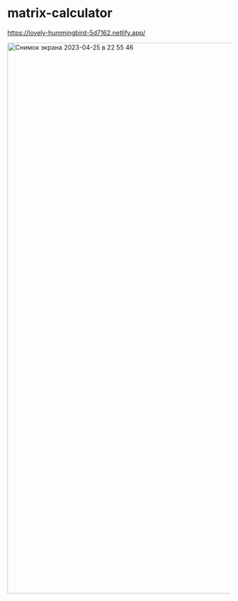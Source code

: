# matrix-calculator

https://lovely-hummingbird-5d7162.netlify.app/ 

<img width="1242" alt="Снимок экрана 2023-04-25 в 22 55 46" src="https://user-images.githubusercontent.com/107697233/234388593-b1669b3f-6b93-4f97-b80a-25ba327ebfb1.png">
